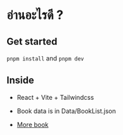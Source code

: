 # อ่านอะไรดี ?

## Get started 
`pnpm install` and `pnpm dev`

## Inside

- React + Vite + Tailwindcss
- Book data is in Data/BookList.json

- [More book](https://www.se-ed.com/)
